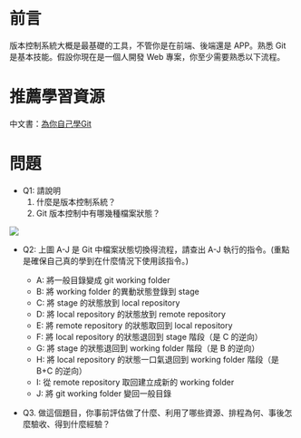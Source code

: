 # 前言
版本控制系統大概是最基礎的工具，不管你是在前端、後端還是 APP。熟悉 Git 是基本技能。假設你現在是一個人開發 Web 專案，你至少需要熟悉以下流程。

# 推薦學習資源
中文書：[為你自己學Git](https://gitbook.tw/)

# 問題
- Q1: 請說明
    1. 什麼是版本控制系統？
    2. Git 版本控制中有哪幾種檔案狀態？

![](https://i.imgur.com/hZoDAPf.png)
- Q2: 上圖 A-J 是 Git 中檔案狀態切換得流程，請查出 A-J 執行的指令。(重點是確保自己真的學到在什麼情況下使用該指令。)
    - A: 將一般目錄變成 git working folder
	- B: 將 working folder 的異動狀態登錄到 stage
	- C: 將 stage 的狀態放到 local repository
    - D: 將 local repository 的狀態放到 remote repository
    - E: 將 remote repository 的狀態取回到 local repository
    - F: 將 local repository 的狀態退回到 stage 階段（是 C 的逆向）
    - G: 將 stage 的狀態退回到 working folder 階段（是 B 的逆向）
    - H: 將 local repository 的狀態一口氣退回到 working folder 階段（是 B+C 的逆向）
    - I: 從 remote repository 取回建立成新的 working folder
    - J: 將 git working folder 變回一般目錄
    
- Q3. 做這個題目，你事前評估做了什麼、利用了哪些資源、排程為何、事後怎麼驗收、得到什麼經驗？